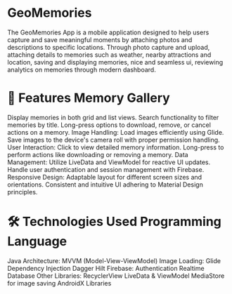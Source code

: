 # GeoMemories
The GeoMemories App is a mobile application designed to help users capture and save meaningful moments by attaching photos and descriptions to specific locations. Through photo capture and upload, attaching details to memories such as weather, nearby attractions and location, saving and displaying memories, nice and seamless ui, reviewing analytics on memories through modern dashboard.

# 📱 Features Memory Gallery
Display memories in both grid and list views. Search functionality to filter memories by title. Long-press options to download, remove, or cancel actions on a memory. Image Handling: Load images efficiently using Glide. Save images to the device's camera roll with proper permission handling. User Interaction: Click to view detailed memory information. Long-press to perform actions like downloading or removing a memory. Data Management: Utilize LiveData and ViewModel for reactive UI updates. Handle user authentication and session management with Firebase. Responsive Design: Adaptable layout for different screen sizes and orientations. Consistent and intuitive UI adhering to Material Design principles.

# 🛠️ Technologies Used Programming Language
Java Architecture: MVVM (Model-View-ViewModel) 
Image Loading: Glide Dependency Injection
Dagger Hilt Firebase: Authentication 
Realtime Database Other Libraries: RecyclerView LiveData & ViewModel MediaStore for image saving AndroidX Libraries
